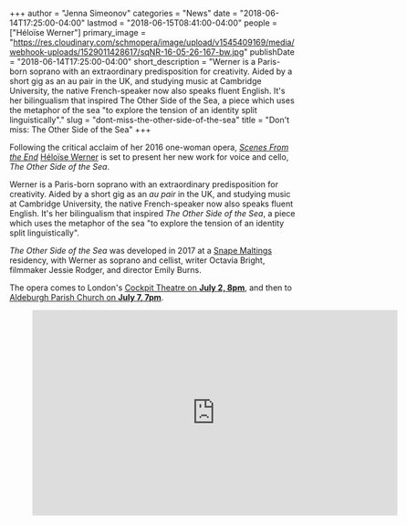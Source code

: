 +++
author = "Jenna Simeonov"
categories = "News"
date = "2018-06-14T17:25:00-04:00"
lastmod = "2018-06-15T08:41:00-04:00"
people = ["Héloïse Werner"]
primary_image = "https://res.cloudinary.com/schmopera/image/upload/v1545409169/media/webhook-uploads/1529011428617/sqNR-16-05-26-167-bw.jpg"
publishDate = "2018-06-14T17:25:00-04:00"
short_description = "Werner is a Paris-born soprano with an extraordinary predisposition for creativity. Aided by a short gig as an au pair in the UK, and studying music at Cambridge University, the native French-speaker now also speaks fluent English. It&#039;s her bilingualism that inspired The Other Side of the Sea, a piece which uses the metaphor of the sea &quot;to explore the tension of an identity split linguistically&quot;."
slug = "dont-miss-the-other-side-of-the-sea"
title = "Don&#039;t miss: The Other Side of the Sea"
+++

Following the critical acclaim of her 2016 one-woman opera, [*Scenes From the End*](/in-review-scenes-from-the-end/) [Héloïse Werner](/talking-with-singers-heloise-werner/) is set to present her new work for voice and cello, *The Other Side of the Sea*.

Werner is a Paris-born soprano with an extraordinary predisposition for creativity. Aided by a short gig as an *au pair* in the UK, and studying music at Cambridge University, the native French-speaker now also speaks fluent English. It's her bilingualism that inspired *The Other Side of the Sea*, a piece which uses the metaphor of the sea "to explore the tension of an identity split linguistically".

*The Other Side of the Sea* was developed in 2017 at a [Snape Maltings](https://snapemaltings.co.uk/music/residencies/) residency, with Werner as soprano and cellist, writer Octavia Bright, filmmaker Jessie Rodger, and director Emily Burns. 

The opera comes to London's [Cockpit Theatre on **July 2, 8pm**](https://www.thecockpit.org.uk/show/the_other_side_of_the_sea), and then to [Aldeburgh Parish Church on **July 7, 7pm**](https://snapemaltings.co.uk/whats-on/heloise-werner-hermes-experiment/).

<figure data-type="video">
<iframe width="640" height="360" src="https://www.youtube.com/embed/86APh-Zai4k" frameborder="0" allow="autoplay; encrypted-media" allowfullscreen></iframe>
</figure>
